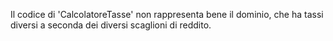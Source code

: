 Il codice di 'CalcolatoreTasse' non rappresenta bene il dominio, 
che ha tassi diversi a seconda dei diversi scaglioni di reddito.